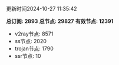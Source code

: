 更新时间2024-10-27 11:35:42

**总订阅: 2893**
**总节点: 29827**
**有效节点: 12391**
- v2ray节点: 8571
- ss节点: 2020
- trojan节点: 1790
- ssr节点: 10
